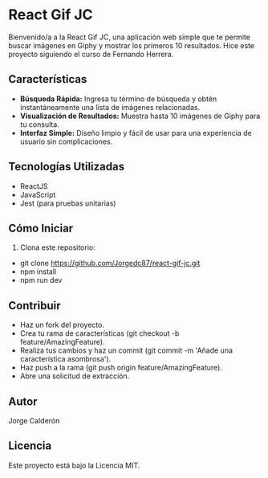 # React Gif JC

Bienvenido/a a la React Gif JC, una aplicación web simple que te permite buscar imágenes en Giphy y mostrar los primeros 10 resultados. Hice este proyecto siguiendo el curso de Fernando Herrera.

## Características

- **Búsqueda Rápida:** Ingresa tu término de búsqueda y obtén instantáneamente una lista de imágenes relacionadas.
- **Visualización de Resultados:** Muestra hasta 10 imágenes de Giphy para tu consulta.
- **Interfaz Simple:** Diseño limpio y fácil de usar para una experiencia de usuario sin complicaciones.

## Tecnologías Utilizadas

- ReactJS
- JavaScript
- Jest (para pruebas unitarias)

## Cómo Iniciar

1. Clona este repositorio:

- git clone https://github.com/Jorgedc87/react-gif-jc.git
- npm install
- npm run dev

## Contribuir

- Haz un fork del proyecto.
- Crea tu rama de características (git checkout -b feature/AmazingFeature).
- Realiza tus cambios y haz un commit (git commit -m 'Añade una característica asombrosa').
- Haz push a la rama (git push origin feature/AmazingFeature).
- Abre una solicitud de extracción.

## Autor

Jorge Calderón

## Licencia

Este proyecto está bajo la Licencia MIT.